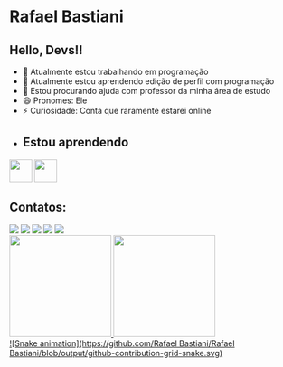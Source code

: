 # Rafael Bastiani 
## Hello, Devs!!
- 🔭 Atualmente estou trabalhando em programação 
- 🌱 Atualmente estou aprendendo edição de perfil com programação 
- 🤔 Estou procurando ajuda com professor da minha área de estudo 
- 😄 Pronomes: Ele
- ⚡ Curiosidade: Conta que raramente estarei online
- ## Estou aprendendo

<img loading="lazy" src="https://cdn.jsdelivr.net/gh/devicons/devicon/icons/java/java-original.svg" width="40" height="40"/> <img loading="lazy" src="https://cdn.jsdelivr.net/gh/devicons/devicon/icons/linux/linux-original.svg" width="40" height="40"/>
## Contatos:

<div>
<a href="https://www.youtube.com/Rafael Bastiani" target="_blank"><img loading="lazy" src="https://img.shields.io/badge/YouTube-FF0000?style=for-the-badge&logo=youtube&logoColor=white" target="_blank"></a>
<a href="https://instagram.com/Rafael Bastiani de Sales" target="_blank"><img loading="lazy" src="https://img.shields.io/badge/-Instagram-%23E4405F?style=for-the-badge&logo=instagram&logoColor=white" target="_blank"></a>
<a href="https://www.twitch.tv/Alanzoka" target="_blank"><img loading="lazy" src="https://img.shields.io/badge/Twitch-9146FF?style=for-the-badge&logo=twitch&logoColor=white" target="_blank"></a>
<a href = "mailto:contato@Rafael Bastiani de Sales"><img loading="lazy" src="https://img.shields.io/badge/Gmail-D14836?style=for-the-badge&logo=gmail&logoColor=white" target="_blank"></a>
<a href="https://www.linkedin.com/in/Rafael Bastiani" target="_blank"><img loading="lazy" src="https://img.shields.io/badge/-LinkedIn-%230077B5?style=for-the-badge&logo=linkedin&logoColor=white" target="_blank"></a>   
</div>
<div>
<a href="https://github.com/Rafael Bastiani">
<img loading="lazy" height="180em" src="https://github-readme-stats.vercel.app/api/top-langs/?username=Rafael Bastiani &layout=compact&langs_count=7&theme=dracula"/>
<img loading="lazy" height="180em" src="https://github-readme-stats.vercel.app/api?username=Rafael Bastiani-aqui&show_icons=true&theme=dracula&include_all_commits=true&count_private=true"/>
</div>
![Snake animation](https://github.com/Rafael Bastiani/Rafael Bastiani/blob/output/github-contribution-grid-snake.svg)
